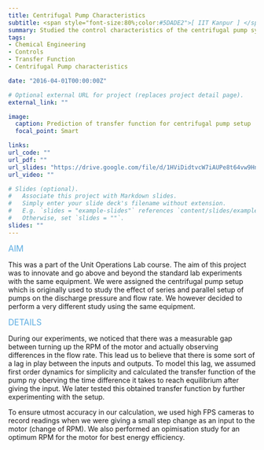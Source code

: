 ```yaml
---
title: Centrifugal Pump Characteristics
subtitle: <span style="font-size:80%;color:#5DADE2">[ IIT Kanpur ] </span><span style="font-size:80%">Prasang Gupta, <a href="https://www.linkedin.com/in/prashant-singhla-79471199/" target="_blank">Prashant Singhla</a>, <a href="https://www.iitk.ac.in/che/at.htm" target="_blank">Prof. Anurag Tripathi</a></span>
summary: Studied the control characteristics of the centrifugal pump system. Derived the transfer function for flow rate and discharge pressure from the response of a step change in RPM and verified the same by further experimentation. Also, calculated the optimum RPM operation point for the Pump setup.
tags:
- Chemical Engineering
- Controls
- Transfer Function
- Centrifugal Pump characteristics

date: "2016-04-01T00:00:00Z"

# Optional external URL for project (replaces project detail page).
external_link: ""

image:
  caption: Prediction of transfer function for centrifugal pump setup
  focal_point: Smart

links:
url_code: ""
url_pdf: ""
url_slides: "https://drive.google.com/file/d/1HViDidtvcW7iAUPe8t64vw9HnoOkGG9V/view?usp=sharing"
url_video: ""

# Slides (optional).
#   Associate this project with Markdown slides.
#   Simply enter your slide deck's filename without extension.
#   E.g. `slides = "example-slides"` references `content/slides/example-slides.md`.
#   Otherwise, set `slides = ""`.
slides: ""
---
```


<span style="color:#5DADE2;font-style:bold;font-size:120%">AIM</span>

This was a part of the Unit Operations Lab course. The aim of this project was to innovate and go above and beyond the standard lab experiments with the same equipment. We were assigned the centrifugal pump setup which is originally used to study the effect of series and parallel setup of pumps on the discharge pressure and flow rate. We however decided to perform a very different study using the same equipment.

<span style="color:#5DADE2;font-style:bold;font-size:120%">DETAILS</span>

During our experiments, we noticed that there was a measurable gap between turning up the RPM of the motor and actually observing differences in the flow rate. This lead us to believe that there is some sort of a lag in play between the inputs and outputs. To model this lag, we assumed first order dynamics for simplicity and calculated the transfer function of the pump ny oberving the time difference it takes to reach equilibrium after giving the input. We later tested this obtained transfer function by further experimenting with the setup.

To ensure utmost accuracy in our calculation, we used high FPS cameras to record readings when we were giving a small step change as an input to the motor (change of RPM). We also performed an opimisation study for an optimum RPM for the motor for best energy efficiency.